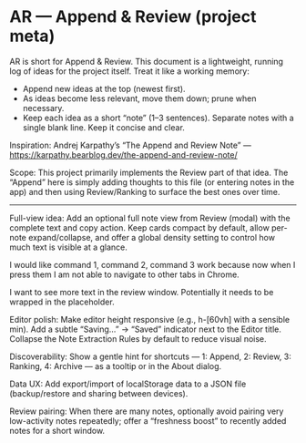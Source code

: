 # AR — Append & Review (project meta)

AR is short for Append & Review. This document is a lightweight, running log of ideas for the project itself. Treat it like a working memory:

- Append new ideas at the top (newest first).
- As ideas become less relevant, move them down; prune when necessary.
- Keep each idea as a short “note” (1–3 sentences). Separate notes with a single blank line. Keep it concise and clear.

Inspiration: Andrej Karpathy’s “The Append and Review Note” — https://karpathy.bearblog.dev/the-append-and-review-note/

Scope: This project primarily implements the Review part of that idea. The “Append” here is simply adding thoughts to this file (or entering notes in the app) and then using Review/Ranking to surface the best ones over time.

---

Full-view idea: Add an optional full note view from Review (modal) with the complete text and copy action. Keep cards compact by default, allow per-note expand/collapse, and offer a global density setting to control how much text is visible at a glance.

I would like command 1, command 2, command 3 work because now when I press them I am not able to navigate to other tabs in Chrome. 

I want to see more text in the review window. Potentially it needs to be wrapped in the placeholder. 

Editor polish: Make editor height responsive (e.g., h-[60vh] with a sensible min). Add a subtle “Saving…” → “Saved” indicator next to the Editor title. Collapse the Note Extraction Rules by default to reduce visual noise.

Discoverability: Show a gentle hint for shortcuts — 1: Append, 2: Review, 3: Ranking, 4: Archive — as a tooltip or in the About dialog.

Data UX: Add export/import of localStorage data to a JSON file (backup/restore and sharing between devices).

Review pairing: When there are many notes, optionally avoid pairing very low-activity notes repeatedly; offer a “freshness boost” to recently added notes for a short window.

